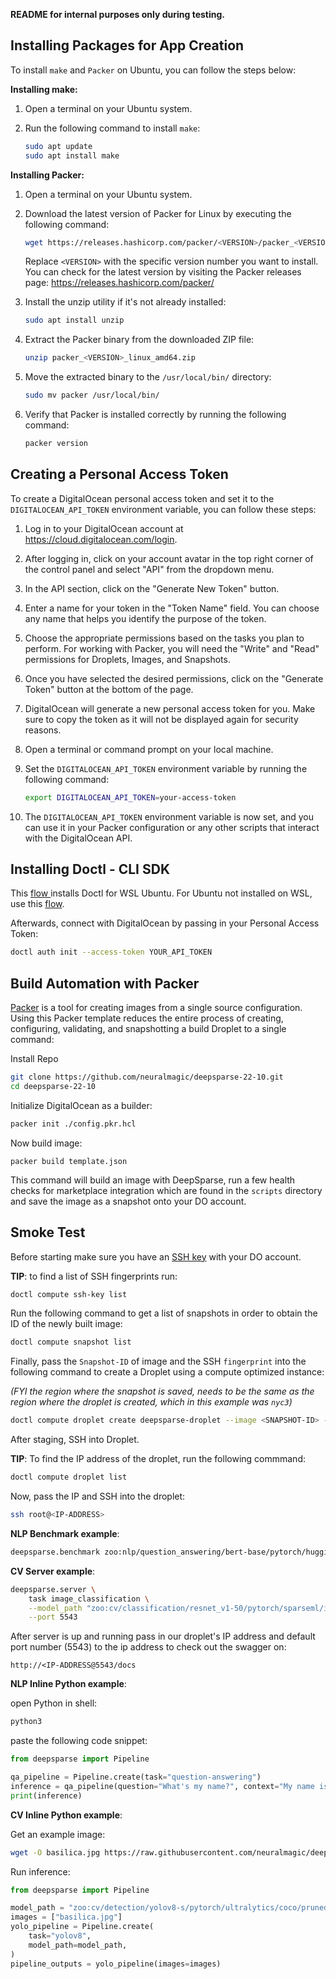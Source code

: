 **README for internal purposes only during testing.**

## Installing Packages for App Creation

To install `make` and `Packer` on Ubuntu, you can follow the steps below:

**Installing make:**

1. Open a terminal on your Ubuntu system.

2. Run the following command to install `make`:
   ```bash
   sudo apt update
   sudo apt install make
   ```

**Installing Packer:**

1. Open a terminal on your Ubuntu system.

2. Download the latest version of Packer for Linux by executing the following command:
   ```bash
   wget https://releases.hashicorp.com/packer/<VERSION>/packer_<VERSION>_linux_amd64.zip
   ```

   Replace `<VERSION>` with the specific version number you want to install. You can check for the latest version by visiting the Packer releases page: https://releases.hashicorp.com/packer/

3. Install the unzip utility if it's not already installed:
   ```bash
   sudo apt install unzip
   ```

4. Extract the Packer binary from the downloaded ZIP file:
   ```bash
   unzip packer_<VERSION>_linux_amd64.zip
   ```

5. Move the extracted binary to the `/usr/local/bin/` directory:
   ```bash
   sudo mv packer /usr/local/bin/
   ```

6. Verify that Packer is installed correctly by running the following command:
   ```bash
   packer version
   ```

## Creating a Personal Access Token

To create a DigitalOcean personal access token and set it to the `DIGITALOCEAN_API_TOKEN` environment variable, you can follow these steps:

1. Log in to your DigitalOcean account at https://cloud.digitalocean.com/login.

2. After logging in, click on your account avatar in the top right corner of the control panel and select "API" from the dropdown menu.

3. In the API section, click on the "Generate New Token" button.

4. Enter a name for your token in the "Token Name" field. You can choose any name that helps you identify the purpose of the token.

5. Choose the appropriate permissions based on the tasks you plan to perform. For working with Packer, you will need the "Write" and "Read" permissions for Droplets, Images, and Snapshots.

6. Once you have selected the desired permissions, click on the "Generate Token" button at the bottom of the page.

7. DigitalOcean will generate a new personal access token for you. Make sure to copy the token as it will not be displayed again for security reasons.

8. Open a terminal or command prompt on your local machine.

9. Set the `DIGITALOCEAN_API_TOKEN` environment variable by running the following command:

   ```bash
   export DIGITALOCEAN_API_TOKEN=your-access-token
   ```

10. The `DIGITALOCEAN_API_TOKEN` environment variable is now set, and you can use it in your Packer configuration or any other scripts that interact with the DigitalOcean API.

## Installing Doctl - CLI SDK

This [flow ](https://docs.digitalocean.com/reference/doctl/how-to/install/)installs Doctl for WSL Ubuntu. For Ubuntu not installed on WSL, use this [flow](https://docs.digitalocean.com/reference/doctl/how-to/install/).

Afterwards, connect with DigitalOcean by passing in your Personal Access Token:

```bash
doctl auth init --access-token YOUR_API_TOKEN
```

## Build Automation with Packer

[Packer](https://www.packer.io/intro) is a tool for creating images from a single source configuration. Using this Packer template reduces the entire process of creating, configuring, validating, and snapshotting a build Droplet to a single command:

Install Repo

```bash
git clone https://github.com/neuralmagic/deepsparse-22-10.git
cd deepsparse-22-10
```
Initialize DigitalOcean as a builder:

```bash
packer init ./config.pkr.hcl
```
Now build image:

```
packer build template.json
```

This command will build an image with DeepSparse, run a few health checks for marketplace integration which are found in the `scripts` directory and save the image as a snapshot onto your DO account.

## Smoke Test

Before starting make sure you have an [SSH key](https://docs.digitalocean.com/products/droplets/how-to/add-ssh-keys/create-with-openssh/) with your DO account.

**TIP**: to find a list of SSH fingerprints run:

```bash
doctl compute ssh-key list
```

Run the following command to get a list of snapshots in order to obtain the ID of the newly built image:

```bash
doctl compute snapshot list
```
Finally, pass the `Snapshot-ID` of image and the SSH `fingerprint` into the following command to create a Droplet using a compute optimized instance:

*(FYI the region where the snapshot is saved, needs to be the same as the region where the droplet is created, which in this example was `nyc3`)*

```bash
doctl compute droplet create deepsparse-droplet --image <SNAPSHOT-ID> --region nyc3 --size c-4-intel --ssh-keys <FINGERPRINT>
```

After staging, SSH into Droplet.

**TIP**: To find the IP address of the droplet, run the following commmand:

```bash
doctl compute droplet list
```
Now, pass the IP and SSH into the droplet:
```bash
ssh root@<IP-ADDRESS>
```

**NLP Benchmark example**:

```bash
deepsparse.benchmark zoo:nlp/question_answering/bert-base/pytorch/huggingface/squad/pruned95_obs_quant-none -i [64,128] -b 64 -nstreams 1 -s sync
```

**CV Server example**:

```bash
deepsparse.server \
    task image_classification \
    --model_path "zoo:cv/classification/resnet_v1-50/pytorch/sparseml/imagenet/pruned95-none" \
    --port 5543
```

After server is up and running pass in our droplet's IP address and default port number (5543) to the ip address to check out the swagger on:

```
http://<IP-ADDRESS@5543/docs
```
**NLP Inline Python example**:

open Python in shell:

```bash
python3
```

paste the following code snippet:

```python
from deepsparse import Pipeline

qa_pipeline = Pipeline.create(task="question-answering")
inference = qa_pipeline(question="What's my name?", context="My name is Snorlax")
print(inference)
```

**CV Inline Python example**:

Get an example image:

```bash
wget -O basilica.jpg https://raw.githubusercontent.com/neuralmagic/deepsparse/main/src/deepsparse/yolo/sample_images/basilica.jpg
```

Run inference:

```python
from deepsparse import Pipeline

model_path = "zoo:cv/detection/yolov8-s/pytorch/ultralytics/coco/pruned50_quant-none" 
images = ["basilica.jpg"]
yolo_pipeline = Pipeline.create(
    task="yolov8",
    model_path=model_path,
)
pipeline_outputs = yolo_pipeline(images=images)
```